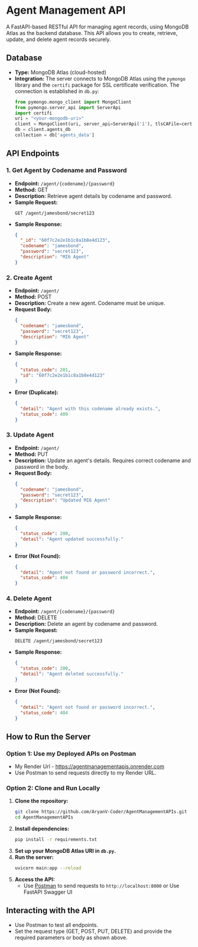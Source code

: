 # Agent Management API

A FastAPI-based RESTful API for managing agent records, using MongoDB Atlas as the backend database. This API allows you to create, retrieve, update, and delete agent records securely.

## Database
- **Type:** MongoDB Atlas (cloud-hosted)
- **Integration:** The server connects to MongoDB Atlas using the `pymongo` library and the `certifi` package for SSL certificate verification. The connection is established in `db.py`:
  ```python
  from pymongo.mongo_client import MongoClient
  from pymongo.server_api import ServerApi
  import certifi
  uri = "<your-mongodb-uri>"
  client = MongoClient(uri, server_api=ServerApi('1'), tlsCAFile=certifi.where())
  db = client.agents_db
  collection = db['agents_data']
  ```

## API Endpoints

### 1. Get Agent by Codename and Password
- **Endpoint:** `/agent/{codename}/{password}`
- **Method:** GET
- **Description:** Retrieve agent details by codename and password.
- **Sample Request:**
  ```http
  GET /agent/jamesbond/secret123
  ```
- **Sample Response:**
  ```json
  {
    "_id": "60f7c2e2e1b1c8a1b8e4d123",
    "codename": "jamesbond",
    "password": "secret123",
    "description": "MI6 Agent"
  }
  ```

### 2. Create Agent
- **Endpoint:** `/agent/`
- **Method:** POST
- **Description:** Create a new agent. Codename must be unique.
- **Request Body:**
  ```json
  {
    "codename": "jamesbond",
    "password": "secret123",
    "description": "MI6 Agent"
  }
  ```
- **Sample Response:**
  ```json
  {
    "status_code": 201,
    "id": "60f7c2e2e1b1c8a1b8e4d123"
  }
  ```
- **Error (Duplicate):**
  ```json
  {
    "detail": "Agent with this codename already exists.",
    "status_code": 409
  }
  ```

### 3. Update Agent
- **Endpoint:** `/agent/`
- **Method:** PUT
- **Description:** Update an agent's details. Requires correct codename and password in the body.
- **Request Body:**
  ```json
  {
    "codename": "jamesbond",
    "password": "secret123",
    "description": "Updated MI6 Agent"
  }
  ```
- **Sample Response:**
  ```json
  {
    "status_code": 200,
    "detail": "Agent updated successfully."
  }
  ```
- **Error (Not Found):**
  ```json
  {
    "detail": "Agent not found or password incorrect.",
    "status_code": 404
  }
  ```

### 4. Delete Agent
- **Endpoint:** `/agent/{codename}/{password}`
- **Method:** DELETE
- **Description:** Delete an agent by codename and password.
- **Sample Request:**
  ```http
  DELETE /agent/jamesbond/secret123
  ```
- **Sample Response:**
  ```json
  {
    "status_code": 200,
    "detail": "Agent deleted successfully."
  }
  ```
- **Error (Not Found):**
  ```json
  {
    "detail": "Agent not found or password incorrect.",
    "status_code": 404
  }
  ```

## How to Run the Server

### Option 1: Use my Deployed APIs on Postman
- My Render Url - https://agentmanagementapis.onrender.com
- Use Postman to send requests directly to my Render URL.

### Option 2: Clone and Run Locally
1. **Clone the repository:**
   ```sh
   git clone https://github.com/AryanV-Coder/AgentManagementAPIs.git
   cd AgentManagementAPIs
   ```
2. **Install dependencies:**
   ```sh
   pip install -r requirements.txt
   ```
3. **Set up your MongoDB Atlas URI in `db.py`.**
4. **Run the server:**
   ```sh
   uvicorn main:app --reload
   ```
5. **Access the API:**
   - Use [Postman](https://www.postman.com/) to send requests to `http://localhost:8000` or Use FastAPI Swagger UI

## Interacting with the API
- Use Postman to test all endpoints.
- Set the request type (GET, POST, PUT, DELETE) and provide the required parameters or body as shown above.
